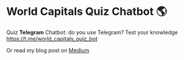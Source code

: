 # World Capitals Quiz Chatbot 🌎

Quiz **Telegram** Chatbot: do you use Telegram? Test your knowledge https://t.me/world_capitals_quiz_bot

Or read my blog post on [Medium](https://towardsdatascience.com/creating-a-telegram-chatbot-quiz-with-python-711a43c0c424)
